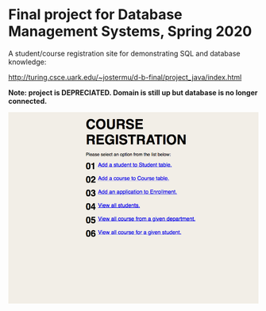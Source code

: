 # Final project for Database Management Systems, Spring 2020

A student/course registration site for demonstrating SQL and database knowledge:

http://turing.csce.uark.edu/~jostermu/d-b-final/project_java/index.html

**Note: project is DEPRECIATED. Domain is still up but database is no longer connected.**

![Homepage](home.png)
